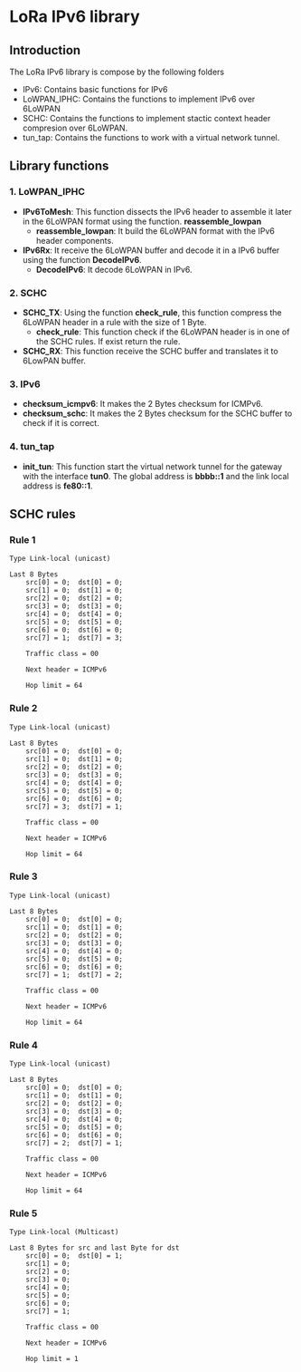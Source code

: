 # LoRa IPv6 library

## Introduction

The LoRa IPv6 library is compose by the following folders

* IPv6: Contains basic functions for IPv6
* LoWPAN_IPHC: Contains the functions to implement IPv6 over 6LoWPAN 
* SCHC: Contains the functions to implement stactic context header compresion over 6LoWPAN.
* tun_tap: Contains the functions to work with a virtual network tunnel.

## Library functions 
### 1. LoWPAN_IPHC

* **IPv6ToMesh**: This function dissects the IPv6 header to assemble it later in the 6LoWPAN format using the function. **reassemble_lowpan** 
    * **reassemble_lowpan**: It build the 6LoWPAN format with the IPv6 header components.
* **IPv6Rx**: It receive the 6LoWPAN buffer and decode it in a IPv6 buffer using the function **DecodeIPv6**.
    * **DecodeIPv6**: It decode 6LoWPAN in IPv6. 

### 2. SCHC

* **SCHC_TX**: Using the function **check_rule**, this function compress the 6LoWPAN header in a  rule with the size of 1 Byte.
    * **check_rule**: This function check if the 6LoWPAN header is in one of the SCHC rules. If exist return the rule.
* **SCHC_RX**: This function receive the SCHC buffer and translates it to 6LowPAN buffer.
 
### 3. IPv6

* **checksum_icmpv6**: It makes the 2 Bytes checksum for ICMPv6.
* **checksum_schc**: It makes the 2 Bytes checksum for the SCHC buffer to check if it is correct.

### 4. tun_tap

* **init_tun**: This function start the virtual network tunnel for the gateway with the interface **tun0**. The global address is **bbbb::1** and the link local address is **fe80::1**.

## SCHC rules
### Rule 1

    Type Link-local (unicast)

    Last 8 Bytes
        src[0] = 0;  dst[0] = 0;
        src[1] = 0;  dst[1] = 0;
        src[2] = 0;  dst[2] = 0;
        src[3] = 0;  dst[3] = 0;
        src[4] = 0;  dst[4] = 0;
        src[5] = 0;  dst[5] = 0;
        src[6] = 0;  dst[6] = 0;
        src[7] = 1;  dst[7] = 3;
        
        Traffic class = 00
        
        Next header = ICMPv6
        
        Hop limit = 64
        
### Rule 2

    Type Link-local (unicast)

    Last 8 Bytes
        src[0] = 0;  dst[0] = 0;
        src[1] = 0;  dst[1] = 0;
        src[2] = 0;  dst[2] = 0;
        src[3] = 0;  dst[3] = 0;
        src[4] = 0;  dst[4] = 0;
        src[5] = 0;  dst[5] = 0;
        src[6] = 0;  dst[6] = 0;
        src[7] = 3;  dst[7] = 1;
        
        Traffic class = 00
        
        Next header = ICMPv6
        
        Hop limit = 64
                
### Rule 3

    Type Link-local (unicast)

    Last 8 Bytes
        src[0] = 0;  dst[0] = 0;
        src[1] = 0;  dst[1] = 0;
        src[2] = 0;  dst[2] = 0;
        src[3] = 0;  dst[3] = 0;
        src[4] = 0;  dst[4] = 0;
        src[5] = 0;  dst[5] = 0;
        src[6] = 0;  dst[6] = 0;
        src[7] = 1;  dst[7] = 2;
        
        Traffic class = 00
        
        Next header = ICMPv6
        
        Hop limit = 64

### Rule 4

    Type Link-local (unicast)

    Last 8 Bytes
        src[0] = 0;  dst[0] = 0;
        src[1] = 0;  dst[1] = 0;
        src[2] = 0;  dst[2] = 0;
        src[3] = 0;  dst[3] = 0;
        src[4] = 0;  dst[4] = 0;
        src[5] = 0;  dst[5] = 0;
        src[6] = 0;  dst[6] = 0;
        src[7] = 2;  dst[7] = 1;
        
        Traffic class = 00
        
        Next header = ICMPv6
        
        Hop limit = 64        
### Rule 5
    Type Link-local (Multicast)

    Last 8 Bytes for src and last Byte for dst
        src[0] = 0;  dst[0] = 1;
        src[1] = 0;  
        src[2] = 0;  
        src[3] = 0;  
        src[4] = 0;  
        src[5] = 0;  
        src[6] = 0;  
        src[7] = 1;  
        
        Traffic class = 00
        
        Next header = ICMPv6
        
        Hop limit = 1

